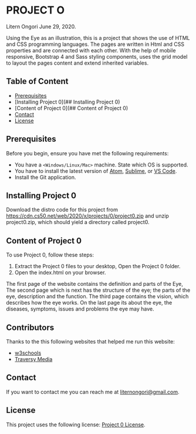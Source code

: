 
# PROJECT O
 Litern Ongori June 29, 2020.

Using the Eye as an illustration, this is a project that shows the use of HTML and CSS programming languages. The pages are written in Html and CSS properties and are connected with each other. With the help of mobile responsive, Bootstrap 4 and Sass styling components, uses the grid model to layout the pages content and extend inherited variables.

## Table of Content
* [Prerequisites](##Prerequisites)
* [Installing Project 0](## Installing Project 0)
* [Content of Project 0](## Content of Project 0)
* [Contact](##Contact)
* [License](##License)


## Prerequisites

Before you begin, ensure you have met the following requirements:

* You have a `<Windows/Linux/Mac>` machine. State which OS is supported.
* You have to install the latest version of [Atom](https://atom.io/), [Sublime](https://www.sublimetext.com/), or [VS Code](https://code.visualstudio.com/).
* Install the Git application.

## Installing Project 0

Download the distro code for this project from https://cdn.cs50.net/web/2020/x/projects/0/project0.zip and unzip project0.zip, which should yield a directory called project0.

## Content of Project 0

To use Project 0, follow these steps:
1. Extract the Project 0 files to your desktop, Open the Project 0 folder.
2. Open the index.html on your browser.

The first page of the website contains the definition and parts of the Eye, The second page which is next has the structure of the eye; the parts of the eye, description and the function. The third page contains the vision, which describes how the eye works. On the last page its about the eye, the diseases, symptoms, issues and problems the eye may have.


## Contributors

Thanks to the this following websites that helped me run this website:

* [w3schools](https://www.w3schools.com/)
* [Traversy Media](https://traversymedia.com/)

## Contact

If you want to contact me you can reach me at <liternongori@gmail.com>.

## License

This project uses the following license: [Project 0 License](<LICENSE.txt>).
